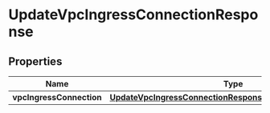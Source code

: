 

# UpdateVpcIngressConnectionResponse


## Properties

| Name | Type | Description | Notes |
|------------ | ------------- | ------------- | -------------|
|**vpcIngressConnection** | [**UpdateVpcIngressConnectionResponseVpcIngressConnection**](UpdateVpcIngressConnectionResponseVpcIngressConnection.md) |  |  |



